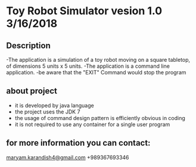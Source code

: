 Toy Robot Simulator vesion 1.0 3/16/2018
===================

Description
-----------

-The application is a simulation of a toy robot moving on a square tabletop,
of dimensions 5 units x 5 units.
-The application is a command line application.
-be aware that the "EXIT" Command would stop the program

about project
----------------
- it is developed by java language
- the project uses the JDK 7 
- the usage of command design pattern is efficiently obvious in coding
- it is not required to use any container for a single user program


for more information you can contact:
--------------------------------------
maryam.karandish4@gmail.com
+989367693346
